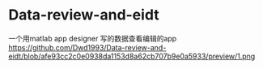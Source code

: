 # Data-review-and-eidt
一个用matlab app designer 写的数据查看编辑的app
https://github.com/Dwd1993/Data-review-and-eidt/blob/afe93cc2c0e0938da1153d8a62cb707b9e0a5933/preview/1.png
